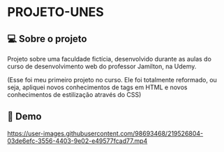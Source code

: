 # PROJETO-UNES

## 💻 Sobre o projeto
Projeto sobre uma faculdade fictícia, desenvolvido durante as aulas do curso de desenvolvimento web do professor Jamilton, na Udemy.

(Esse foi meu primeiro projeto no curso. Ele foi totalmente reformado, ou seja, apliquei novos conhecimentos de tags em HTML e novos conhecimentos de estilização através do CSS)

## 🎨 Demo
https://user-images.githubusercontent.com/98693468/219526804-03de6efc-3556-4403-9e02-e49577fcad77.mp4
